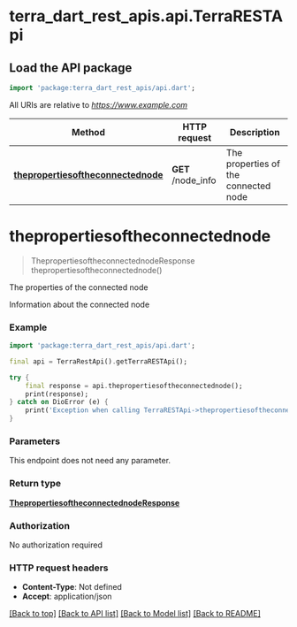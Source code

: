 # terra_dart_rest_apis.api.TerraRESTApi

## Load the API package
```dart
import 'package:terra_dart_rest_apis/api.dart';
```

All URIs are relative to *https://www.example.com*

Method | HTTP request | Description
------------- | ------------- | -------------
[**thepropertiesoftheconnectednode**](TerraRESTApi.md#thepropertiesoftheconnectednode) | **GET** /node_info | The properties of the connected node


# **thepropertiesoftheconnectednode**
> ThepropertiesoftheconnectednodeResponse thepropertiesoftheconnectednode()

The properties of the connected node

Information about the connected node

### Example
```dart
import 'package:terra_dart_rest_apis/api.dart';

final api = TerraRestApi().getTerraRESTApi();

try {
    final response = api.thepropertiesoftheconnectednode();
    print(response);
} catch on DioError (e) {
    print('Exception when calling TerraRESTApi->thepropertiesoftheconnectednode: $e\n');
}
```

### Parameters
This endpoint does not need any parameter.

### Return type

[**ThepropertiesoftheconnectednodeResponse**](ThepropertiesoftheconnectednodeResponse.md)

### Authorization

No authorization required

### HTTP request headers

 - **Content-Type**: Not defined
 - **Accept**: application/json

[[Back to top]](#) [[Back to API list]](../README.md#documentation-for-api-endpoints) [[Back to Model list]](../README.md#documentation-for-models) [[Back to README]](../README.md)

